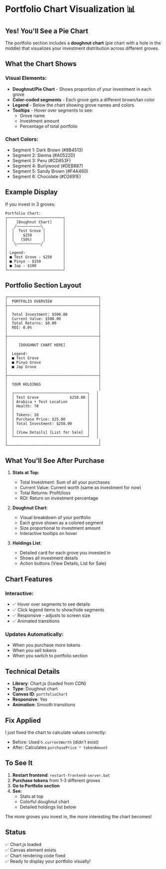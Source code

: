 # Portfolio Chart Visualization 📊

## Yes! You'll See a Pie Chart

The portfolio section includes a **doughnut chart** (pie chart with a hole in the middle) that visualizes your investment distribution across different groves.

## What the Chart Shows

### Visual Elements:
- **Doughnut/Pie Chart** - Shows proportion of your investment in each grove
- **Color-coded segments** - Each grove gets a different brown/tan color
- **Legend** - Below the chart showing grove names and colors
- **Tooltips** - Hover over segments to see:
  - Grove name
  - Investment amount
  - Percentage of total portfolio

### Chart Colors:
- Segment 1: Dark Brown (#8B4513)
- Segment 2: Sienna (#A0522D)
- Segment 3: Peru (#CD853F)
- Segment 4: Burlywood (#DEB887)
- Segment 5: Sandy Brown (#F4A460)
- Segment 6: Chocolate (#D2691E)

## Example Display

If you invest in 3 groves:
```
Portfolio Chart:
┌─────────────────────────┐
│    [Doughnut Chart]     │
│   ╱───────────╲         │
│  │  Test Grove │        │
│  │    $250     │        │
│  │   (50%)     │        │
│   ╲───────────╱         │
│                         │
│ Legend:                 │
│ ■ Test Grove - $250     │
│ ■ Pinyo - $150          │
│ ■ Jap - $100            │
└─────────────────────────┘
```

## Portfolio Section Layout

```
┌─────────────────────────────────────────┐
│  PORTFOLIO OVERVIEW                     │
├─────────────────────────────────────────┤
│                                         │
│  Total Investment: $500.00              │
│  Current Value: $500.00                 │
│  Total Returns: $0.00                   │
│  ROI: 0.0%                              │
│                                         │
├─────────────────────────────────────────┤
│                                         │
│     [DOUGHNUT CHART HERE]               │
│                                         │
│  Legend:                                │
│  ■ Test Grove                           │
│  ■ Pinyo Grove                          │
│  ■ Jap Grove                            │
│                                         │
├─────────────────────────────────────────┤
│                                         │
│  YOUR HOLDINGS                          │
│                                         │
│  ┌─────────────────────────────────┐   │
│  │ Test Grove              $250.00 │   │
│  │ Arabica • Test Location         │   │
│  │ Health: 70                      │   │
│  │                                 │   │
│  │ Tokens: 10                      │   │
│  │ Purchase Price: $25.00          │   │
│  │ Total Investment: $250.00       │   │
│  │                                 │   │
│  │ [View Details] [List for Sale]  │   │
│  └─────────────────────────────────┘   │
│                                         │
└─────────────────────────────────────────┘
```

## What You'll See After Purchase

1. **Stats at Top**:
   - Total Investment: Sum of all your purchases
   - Current Value: Current worth (same as investment for now)
   - Total Returns: Profit/loss
   - ROI: Return on investment percentage

2. **Doughnut Chart**:
   - Visual breakdown of your portfolio
   - Each grove shown as a colored segment
   - Size proportional to investment amount
   - Interactive tooltips on hover

3. **Holdings List**:
   - Detailed card for each grove you invested in
   - Shows all investment details
   - Action buttons (View Details, List for Sale)

## Chart Features

### Interactive:
- ✅ Hover over segments to see details
- ✅ Click legend items to show/hide segments
- ✅ Responsive - adjusts to screen size
- ✅ Animated transitions

### Updates Automatically:
- When you purchase more tokens
- When you sell tokens
- When you switch to portfolio section

## Technical Details

- **Library**: Chart.js (loaded from CDN)
- **Type**: Doughnut chart
- **Canvas ID**: `portfolioChart`
- **Responsive**: Yes
- **Animation**: Smooth transitions

## Fix Applied

I just fixed the chart to calculate values correctly:
- Before: Used `h.currentWorth` (didn't exist)
- After: Calculates `purchasePrice * tokenAmount`

## To See It

1. **Restart frontend**: `restart-frontend-server.bat`
2. **Purchase tokens** from 1-3 different groves
3. **Go to Portfolio section**
4. **See**:
   - Stats at top
   - Colorful doughnut chart
   - Detailed holdings list below

The more groves you invest in, the more interesting the chart becomes!

## Status
✅ Chart.js loaded  
✅ Canvas element exists  
✅ Chart rendering code fixed  
✅ Ready to display your portfolio visually!
